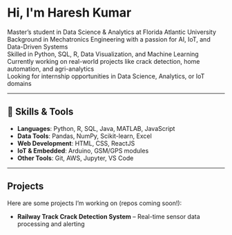 #  Hi, I'm Haresh Kumar

Master’s student in Data Science & Analytics at Florida Atlantic University  
Background in Mechatronics Engineering with a passion for AI, IoT, and Data-Driven Systems  
Skilled in Python, SQL, R, Data Visualization, and Machine Learning  
Currently working on real-world projects like crack detection, home automation, and agri-analytics  
Looking for internship opportunities in Data Science, Analytics, or IoT domains

---

## 🔧 Skills & Tools
- **Languages**: Python, R, SQL, Java, MATLAB, JavaScript  
- **Data Tools**: Pandas, NumPy, Scikit-learn, Excel  
- **Web Development**: HTML, CSS, ReactJS  
- **IoT & Embedded**: Arduino, GSM/GPS modules  
- **Other Tools**: Git, AWS, Jupyter, VS Code

- ---

##  Projects
Here are some projects I’m working on (repos coming soon!):
- **Railway Track Crack Detection System** – Real-time sensor data processing and alerting
